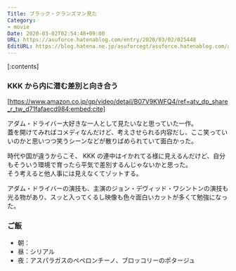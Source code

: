 ```yaml
---
Title: ブラック・クランズマン見た
Category:
- movie
Date: 2020-03-02T02:54:48+09:00
URL: https://asuforce.hatenablog.com/entry/2020/03/02/025448
EditURL: https://blog.hatena.ne.jp/asuforcegt/asuforce.hatenablog.com/atom/entry/26006613528692168
---
```


[:contents]

###  KKK から内に潜む差別と向き合う

[https://www.amazon.co.jp/gp/video/detail/B07V9KWFQ4/ref=atv_dp_share_r_tw_d71fafaecd984:embed:cite]

アダム・ドライバー大好きな一人として見たいなと思っていた一作。  
蓋を開けてみればコメディなんだけど、考えさせられる内容だし、ここ笑っていいのかと思いつつ笑うシーンなどが散りばめられていて面白かった。

時代や国が違うからこそ、 KKK の連中はイかれてる様に見えるんだけど、自分もそういう環境で育ったら平気で差別するんじゃないかと思った。  
そう考えると他人事には見えなくてゾットする。

アダム・ドライバーの演技も、主演のジョン・デヴィッド・ワシントンの演技も光る物があり、スッと入ってくるし映像も色々面白いカットが多くて勉強になった。

### ご飯

- 朝：
- 昼：シリアル
- 夜：アスパラガスのペペロンチーノ、ブロッコリーのポタージュ
